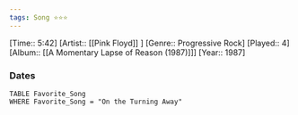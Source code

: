 ```yaml
---
tags: Song ⭐⭐⭐ 
---
```

[Time:: 5:42]
[Artist:: [[Pink Floyd]] ]
[Genre:: Progressive Rock]
[Played:: 4]
[Album:: [[A Momentary Lapse of Reason (1987)]]]
[Year:: 1987]
### Dates
````dataview
TABLE Favorite_Song
WHERE Favorite_Song = "On the Turning Away"
````